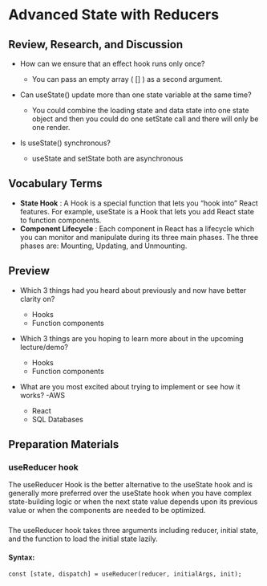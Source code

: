 # Advanced State with Reducers

## Review, Research, and Discussion
* How can we ensure that an effect hook runs only once?
   -  You can pass an empty array ( [] ) as a second argument. 
* Can useState() update more than one state variable at the same time?
   -  You could combine the loading state and data state into one state object and then you could do one setState call and there will only be one render.

* Is useState() synchronous?
  - useState and setState both are asynchronous


## Vocabulary Terms
* **State Hook** : A Hook is a special function that lets you “hook into” React features. For example, useState is a Hook that lets you add React state to function components.
* **Component Lifecycle** : Each component in React has a lifecycle which you can monitor and manipulate during its three main phases. The three phases are: Mounting, Updating, and Unmounting.


## Preview
- Which 3 things had you heard about previously and now have better clarity on?
  - Hooks 
  - Function components

- Which 3 things are you hoping to learn more about in the upcoming lecture/demo?
   - Hooks 
   - Function components

- What are you most excited about trying to implement or see how it works?
  -AWS
  - React
  - SQL Databases


## Preparation Materials
### useReducer hook
The useReducer Hook is the better alternative to the useState hook and is generally more preferred over the useState hook when you have complex state-building logic or when the next state value depends upon its previous value or when the components are needed to be optimized.
###
The useReducer hook takes three arguments including reducer, initial state, and the function to load the initial state lazily.

#### Syntax:

```const [state, dispatch] = useReducer(reducer, initialArgs, init);```

